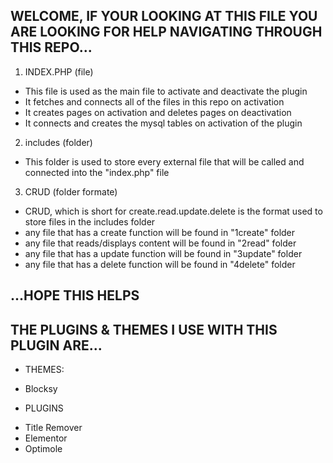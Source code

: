 ## WELCOME, IF YOUR LOOKING AT THIS FILE YOU ARE LOOKING FOR HELP NAVIGATING THROUGH THIS REPO...

1. INDEX.PHP (file)
- This file is used as the main file to activate and deactivate the plugin
- It fetches and connects all of the files in this repo on activation
- It creates pages on activation and deletes pages on deactivation
- It connects and creates the mysql tables on activation of the plugin

2. includes (folder)
- This folder is used to store every external file that will be called and connected into the "index.php" file

3. CRUD (folder formate)
- CRUD, which is short for create.read.update.delete is the format used to store files in the includes folder
- any file that has a create function will be found in "1create" folder 
- any file that reads/displays content will be found in "2read" folder
- any file that has a update function will be found in "3update" folder
- any file that has a delete function will be found in "4delete" folder

## ...HOPE THIS HELPS


## THE PLUGINS & THEMES I USE WITH THIS PLUGIN ARE...

* THEMES:
- Blocksy

* PLUGINS
- Title Remover
- Elementor
- Optimole